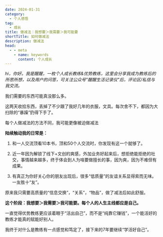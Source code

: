 ```yaml
---
date: 2024-01-31
category:
  - 个人感悟
tag:
  - 成长
title: 做减法：我想要＞我需要＞我可能要
shortTitle: 如何做减法
description: 做减法
head:
  - - meta
    - name: keywords
      content: 个人成长
---
```


*hi，你好。我是醒醒，一枚个人成长教练&优势教练，这里会分享我成为教练后的所思所想，以及用户的问答，可关注公众号"醒醒生活记录仪"后，评论区/私信与我交流。*

我们需要的东西可能真没那么多。

这两天收拾东西，丢掉了不少跟了我好几年的衣服，文具。每次舍不下，都因为大扫除的“暴躁”扔得下手了。

每个人做减法的方法不同，我可能更像被迫做减法


**陆续触动我的日常是：**

1. 和一人交流顶看10本书，顶和50个人交流时，你发现有这一个就够了。

2. 近一年因为解锁了线下+文创的爽感，外加业务好起来后，想拒绝能拒绝的社交，事情越来越多，终于体会到人为啥要做擅长的事，因为爽，因为不难但有成果。

3. 有真正为你好关心你的朋友出现后，很多“低质量”的友谊关系显得索而无味。一友胜十“友”。

原来我只需要高质量的“信息交换”，“关系”，“物品”，做了减法后如此舒服。

**这个阶段：我想要＞我需要＞我可能要。每个人的人生主线都应是自己。**

一直觉得优势教练更应该着眼于“活出自己”，而不是“纯靠它赚钱”，一个能活好的教练才能真的赋能好别人。

我终于对什么是教练有一点感觉和笃定了，接下来的7年要继续“学活好自己”。